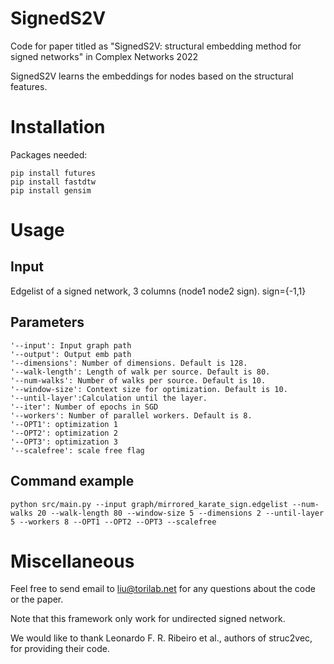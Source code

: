 # SignedS2V
Code for paper titled as "SignedS2V: structural embedding method for signed networks" in Complex Networks 2022

SignedS2V learns the embeddings for nodes based on the structural features.

# Installation
Packages needed: 

	pip install futures
	pip install fastdtw
	pip install gensim

# Usage
## Input
Edgelist of a signed network, 3 columns (node1 node2 sign). sign={-1,1}

## Parameters

	'--input': Input graph path
	'--output': Output emb path
	'--dimensions': Number of dimensions. Default is 128.
	'--walk-length': Length of walk per source. Default is 80.
	'--num-walks': Number of walks per source. Default is 10.
	'--window-size': Context size for optimization. Default is 10.
	'--until-layer':Calculation until the layer.
	'--iter': Number of epochs in SGD
	'--workers': Number of parallel workers. Default is 8.
	'--OPT1': optimization 1
	'--OPT2': optimization 2
	'--OPT3': optimization 3
	'--scalefree': scale free flag
  
## Command example
  	python src/main.py --input graph/mirrored_karate_sign.edgelist --num-walks 20 --walk-length 80 --window-size 5 --dimensions 2 --until-layer 5 --workers 8 --OPT1 --OPT2 --OPT3 --scalefree

# Miscellaneous
  Feel free to send email to liu@torilab.net for any questions about the code or the paper.
  
  Note that this framework only work for undirected signed network.
  
  We would like to thank Leonardo F. R. Ribeiro et al., authors of struc2vec, for providing their code.
